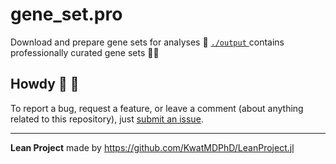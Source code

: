 # gene_set.pro

Download and prepare gene sets for analyses :dna: [`./output` ](./output) contains professionally curated gene sets :scientist:

## Howdy :wave: :cowboy_hat_face:

To report a bug, request a feature, or leave a comment (about anything related to this repository), just [submit an issue](https://github.com/KwatMDPhD/gene_set.pro/issues/new/choose).

---

**Lean Project** made by https://github.com/KwatMDPhD/LeanProject.jl
